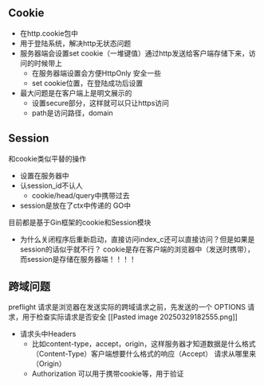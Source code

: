 ## Cookie
- 在http.cookie包中
- 用于登陆系统，解决http无状态问题
- 服务器端会设置set cookie（一堆键值）通过http发送给客户端存储下来，访问的时候带上
	- 在服务器端设置会方便HttpOnly 安全一些
	- set cookie位置，在登陆成功后设置
- 最大问题是在客户端上是明文展示的
	- 设置secure部分，这样就可以只让https访问
	- path是访问路径，domain

## Session
和cookie类似平替的操作
- 设置在服务器中
- 认session_id不认人
	- cookie/head/query中携带过去
- session是放在了ctx中传递的 GO中

目前都是基于Gin框架的cookie和Session模块
- 为什么关闭程序后重新启动，直接访问index_c还可以直接访问？但是如果是session的话似乎就不行？
	cookie是存在客户端的浏览器中（发送时携带），而session是存储在服务器端！！！！


## 跨域问题
preflight 请求是浏览器在发送实际的跨域请求之前，先发送的一个 OPTIONS 请求，用于检查实际请求是否安全
[[Pasted image 20250329182555.png]]

- 请求头中Headers
	- 比如content-type，accept，origin，这样服务器才知道数据是什么格式（Content-Type）客户端想要什么格式的响应（Accept） 请求从哪里来（Origin）
	- Authorization 可以用于携带cookie等，用于验证






